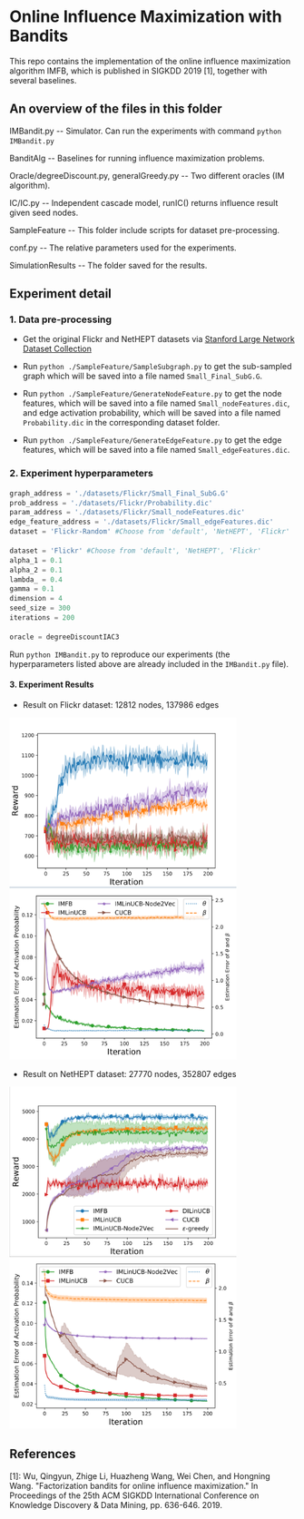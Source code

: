 # Online Influence Maximization with Bandits

This repo contains the implementation of the online influence maximization algorithm IMFB, which is published in SIGKDD 2019 [1], together with several baselines.


## An overview of the files in this folder
IMBandit.py -- Simulator. Can run the experiments with command ```python IMBandit.py``` 

BanditAlg -- Baselines for running influence maximization problems.

Oracle/degreeDiscount.py, generalGreedy.py -- Two different oracles (IM algorithm).

IC/IC.py -- Independent cascade model, runIC() returns influence result given seed nodes.

SampleFeature -- This folder include scripts for dataset pre-processing.

conf.py -- The relative parameters used for the experiments. 

SimulationResults -- The folder saved for the results. 

## Experiment detail

### 1. Data pre-processing

- Get the original Flickr and NetHEPT datasets via [Stanford Large Network Dataset Collection](https://snap.stanford.edu/data/)

- Run `python ./SampleFeature/SampleSubgraph.py` to get the sub-sampled graph which will be saved into a file named `Small_Final_SubG.G`.

- Run `python ./SampleFeature/GenerateNodeFeature.py` to get the node features, which will be saved into a file named `Small_nodeFeatures.dic`, and edge activation probability, which will be saved into a file named `Probability.dic` in the corresponding dataset folder.

- Run  `python ./SampleFeature/GenerateEdgeFeature.py` to get the edge features, which will be saved into a file named `Small_edgeFeatures.dic`.


### 2. Experiment hyperparameters

```python
graph_address = './datasets/Flickr/Small_Final_SubG.G'
prob_address = './datasets/Flickr/Probability.dic'
param_address = './datasets/Flickr/Small_nodeFeatures.dic'
edge_feature_address = './datasets/Flickr/Small_edgeFeatures.dic'
dataset = 'Flickr-Random' #Choose from 'default', 'NetHEPT', 'Flickr'

dataset = 'Flickr' #Choose from 'default', 'NetHEPT', 'Flickr'
alpha_1 = 0.1
alpha_2 = 0.1
lambda_ = 0.4
gamma = 0.1
dimension = 4
seed_size = 300
iterations = 200

oracle = degreeDiscountIAC3
```
Run `python IMBandit.py` to reproduce our experiments (the hyperparameters listed above are already included in the `IMBandit.py` file).

#### 3. Experiment Results
- Result on Flickr dataset: 12812 nodes, 137986 edges

<p float="left">
<img src="./SimulationResults/AvgReward_Flickr.png" alt="alt text" width="400" height="300">
<img src="./SimulationResults/loss_Flickr.png" alt="alt text" width="400" height="300">
</p>


- Result on NetHEPT dataset: 27770 nodes, 352807 edges

<p float="left">
<img src="./SimulationResults/AvgReward_NetHEPT.png" alt="alt text" width="400" height="300">
<img src="./SimulationResults/loss_NetHEPT.png" alt="alt text" width="400" height="300">
</p>



## References
[1]: Wu, Qingyun, Zhige Li, Huazheng Wang, Wei Chen, and Hongning Wang. "Factorization bandits for online influence maximization." In Proceedings of the 25th ACM SIGKDD International Conference on Knowledge Discovery & Data Mining, pp. 636-646. 2019.

